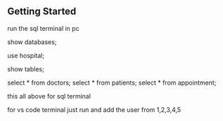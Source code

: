 ## Getting Started

run the sql terminal in pc

show databases;

use hospital;

show tables;

 select * from doctors;
 select * from patients;
 select * from appointment;

this all above for sql terminal


for vs code terminal just run and add the user from 1,2,3,4,5
